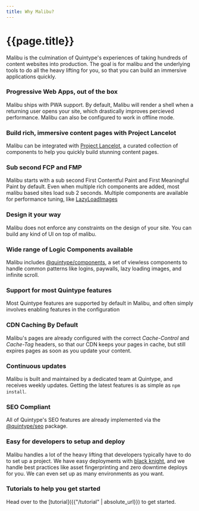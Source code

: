 ```yaml
---
title: Why Malibu?
---
```

# {{page.title}}

Malibu is the culmination of Quintype's experiences of taking hundreds of content websites into production. The goal is for malibu and the underlying tools to do all the heavy lifting for you, so that you can build an immersive applications quickly.

### Progressive Web Apps, out of the box

Malibu ships with PWA support. By default, Malibu will render a shell when a returning user opens your site, which drastically improves percieved performance. Malibu can also be configured to work in offline mode.

### Build rich, immersive content pages with Project Lancelot

Malibu can be integrated with [Project Lancelot](https://developers.quintype.com/lancelot), a curated collection of components to help you quickly build stunning content pages.

### Sub second FCP and FMP

Malibu starts with a sub second First Contentful Paint and First Meaningful Paint by default. Even when multiple rich components are added, most malibu based sites load sub 2 seconds. Multiple components are available for performance tuning, like [LazyLoadImages](https://developers.quintype.com/quintype-node-components/LazyLoadImages.html)

### Design it your way

Malibu does not enforce any constraints on the design of your site. You can build any kind of UI on top of malibu.

### Wide range of Logic Components available

Malibu includes [@quintype/components](https://developers.quintype.com/quintype-node-components), a set of viewless components to handle common patterns like logins, paywalls, lazy loading images, and infinite scroll.

### Support for most Quintype features

Most Quintype features are supported by default in Malibu, and often simply involves enabling features in the configuration

### CDN Caching By Default

Malibu's pages are already configured with the correct *Cache-Control* and *Cache-Tag* headers, so that our CDN keeps your pages in cache, but still expires pages as soon as you update your content.

### Continuous updates

Malibu is built and maintained by a dedicated team at Quintype, and receives weekly updates. Getting the latest features is as simple as `npm install`.

### SEO Compliant

All of Quintype's SEO features are already implemented via the [@quintype/seo](https://github.com/quintype/quintype-node-seo) package.

### Easy for developers to setup and deploy

Malibu handles a lot of the heavy lifting that developers typically have to do to set up a project. We have easy deployments with [black knight](/tutorial/deploy-with-black-knight), and we handle best practices like asset fingerprinting and zero downtime deploys for you. We can even set up as many environments as you want.

### Tutorials to help you get started

Head over to the [tutorial]({{"/tutorial" | absolute_url}}) to get started.
